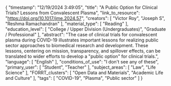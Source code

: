 {
    "timestamp": "12/19/2024 3:49:05",
    "title": "A Public Option for Clinical Trials? Lessons from Convalescent Plasma",
    "link_to_resource": "https://doi.org/10.1017/jme.2024.57",
    "creators": [
        "Victor Roy",
        "Joseph S",
        "Reshma Ramachandran"
    ],
    "material_type": [
        "Reading"
    ],
    "education_level": [
        "College / Upper Division (Undergraduates)",
        "Graduate / Professional"
    ],
    "abstract": "The case of clinical trials for convalescent plasma during COVID-19 illustrates important lessons for realizing public sector approaches to biomedical research and development. These lessons, centering on mission, transparency, and spillover effects, can be translated to wider efforts to develop a \"public option\" for clinical trials.",
    "language": [
        "English"
    ],
    "conditions_of_use": "I don't see any of these",
    "primary_user": [
        "Student",
        "Teacher"
    ],
    "subject_areas": [
        "Law",
        "Life Science"
    ],
    "FORRT_clusters": [
        "Open Data and Materials",
        "Academic Life and Culture"
    ],
    "tags": [
        "COVID-19",
        "Plasma",
        "Public sector"
    ]
}